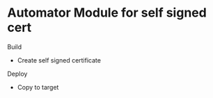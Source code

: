 Automator Module for self signed cert 
=====================================

Build

* Create self signed certificate

Deploy

* Copy to target
